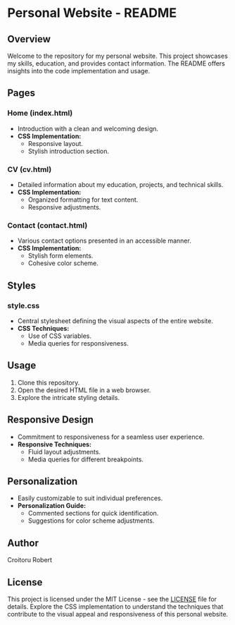 # Personal Website - README

## Overview

Welcome to the repository for my personal website. This project showcases my skills, education, and provides contact information. The README offers insights into the code implementation and usage.

## Pages

### Home (index.html)

- Introduction with a clean and welcoming design.
- **CSS Implementation:**
  - Responsive layout.
  - Stylish introduction section.

### CV (cv.html)

- Detailed information about my education, projects, and technical skills.
- **CSS Implementation:**
  - Organized formatting for text content.
  - Responsive adjustments.

### Contact (contact.html)

- Various contact options presented in an accessible manner.
- **CSS Implementation:**
  - Stylish form elements.
  - Cohesive color scheme.

## Styles

### style.css

- Central stylesheet defining the visual aspects of the entire website.
- **CSS Techniques:**
  - Use of CSS variables.
  - Media queries for responsiveness.

## Usage

1. Clone this repository.
2. Open the desired HTML file in a web browser.
3. Explore the intricate styling details.

## Responsive Design

- Commitment to responsiveness for a seamless user experience.
- **Responsive Techniques:**
  - Fluid layout adjustments.
  - Media queries for different breakpoints.

## Personalization

- Easily customizable to suit individual preferences.
- **Personalization Guide:**
  - Commented sections for quick identification.
  - Suggestions for color scheme adjustments.

## Author

Croitoru Robert

## License

This project is licensed under the MIT License - see the [LICENSE](LICENSE) file for details. Explore the CSS implementation to understand the techniques that contribute to the visual appeal and responsiveness of this personal website.

